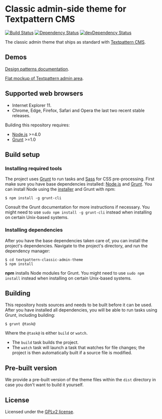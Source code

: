 # Classic admin-side theme for Textpattern CMS

[![Build Status](https://img.shields.io/travis/philwareham/textpattern-classic-admin-theme.svg)](https://travis-ci.org/philwareham/textpattern-classic-admin-theme)
[![Dependency Status](https://img.shields.io/david/philwareham/textpattern-classic-admin-theme.svg)](https://david-dm.org/philwareham/textpattern-classic-admin-theme)
[![devDependency Status](https://img.shields.io/david/dev/philwareham/textpattern-classic-admin-theme.svg)](https://david-dm.org/philwareham/textpattern-classic-admin-theme?type=dev)

The classic admin theme that ships as standard with [Textpattern CMS](https://textpattern.io/).

## Demos

[Design patterns documentation](http://design-patterns-classic.textpattern.io/docs/).

[Flat mockup of Textpattern admin area](http://design-patterns-classic.textpattern.io/mockups/).

## Supported web browsers

* Internet Explorer 11.
* Chrome, Edge, Firefox, Safari and Opera the last two recent stable releases.

Building this repository requires:

* [Node.js](https://nodejs.org/) >=4.0
* [Grunt](https://gruntjs.com/) >=1.0

## Build setup

### Installing required tools

The project uses [Grunt](https://gruntjs.com/) to run tasks and [Sass](http://sass-lang.com/) for CSS pre-processing. First make sure you have base dependencies installed: [Node.js](https://nodejs.org/) and [Grunt](https://gruntjs.com/). You can install Node using the [installer](https://nodejs.org/) and Grunt with npm:

```ShellSession
$ npm install -g grunt-cli
```

Consult the Grunt documentation for more instructions if necessary. You might need to use `sudo npm install -g grunt-cli` instead when installing on certain Unix-based systems.

### Installing dependencies

After you have the base dependencies taken care of, you can install the project's dependencies. Navigate to the project's directory, and run the dependency manager:

```ShellSession
$ cd textpattern-classic-admin-theme
$ npm install
```

**npm** installs Node modules for Grunt. You might need to use `sudo npm install` instead when installing on certain Unix-based systems.

## Building

This repository hosts sources and needs to be built before it can be used. After you have installed all dependencies, you will be able to run tasks using Grunt, including building:

```ShellSession
$ grunt @task@
```

Where the `@task@` is either `build` or `watch`.

* The `build` task builds the project.
* The `watch` task will launch a task that watches for file changes; the project is then automatically built if a source file is modified.

## Pre-built version

We provide a pre-built version of the theme files within the `dist` directory in case you don't want to build it yourself.

## License

Licensed under the [GPLv2 license](https://github.com/philwareham/textpattern-classic-admin-theme/blob/master/LICENSE).
